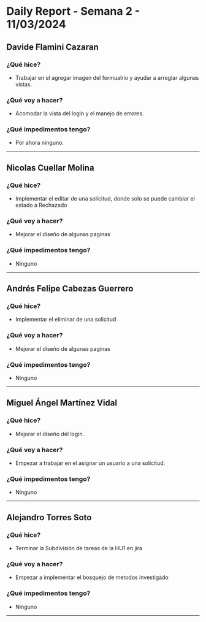 # Daily Report - Semana 2 - 11/03/2024

## Davide Flamini Cazaran

### ¿Qué hice?
- Trabajar en el agregar imagen del formualrio y ayudar a arreglar algunas vistas.


### ¿Qué voy a hacer?
- Acomodar la vista del login y el manejo de errores.


### ¿Qué impedimentos tengo?
- Por ahora ninguno.

---

## Nicolas Cuellar Molina

### ¿Qué hice?
- Implementar el editar de una solicitud, donde solo se puede cambiar el estado a Rechazado


### ¿Qué voy a hacer?
- Mejorar el diseño de algunas paginas

### ¿Qué impedimentos tengo?
- Ninguno


---

## Andrés Felipe Cabezas Guerrero

### ¿Qué hice?
- Implementar el eliminar de una solicitud


### ¿Qué voy a hacer?
- Mejorar el diseño de algunas paginas

### ¿Qué impedimentos tengo?
- Ninguno

---

## Miguel Ángel Martínez Vidal

### ¿Qué hice?
- Mejorar el diseño del login.

### ¿Qué voy a hacer?
- Empezar a trabajar en el asignar un usuario a una solicitud.

### ¿Qué impedimentos tengo?
- Ninguno

---

## Alejandro Torres Soto

### ¿Qué hice?
- Terminar la Subdivisión de tareas de la HU1 en jira
### ¿Qué voy a hacer?
- Empezar a implementar el bosquejo de metodos investigado
### ¿Qué impedimentos tengo?
- Ninguno
---
